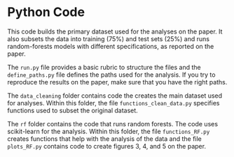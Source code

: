 # Python Code

This code builds the primary dataset used for the analyses on the paper. It also subsets the data into training (75%) and test sets (25%) and runs random-forests models with different specifications, as reported on the paper.

The `run.py` file provides a basic rubric to structure the files and the `define_paths.py` file defines the paths used for the analysis. If you try to reproduce the results on the paper, make sure that you have the right paths.

The `data_cleaning` folder contains code the creates the main dataset used for analyses. Within this folder, the file `functions_clean_data.py` specifies functions used to subset the original dataset.

The `rf` folder contains the code that runs random forests. The code uses scikit-learn for the analysis. Within this folder, the file `functions_RF.py` creates functions that help with the analysis of the data and the file `plots_RF.py` contains code to create figures 3, 4, and 5 on the paper. 
